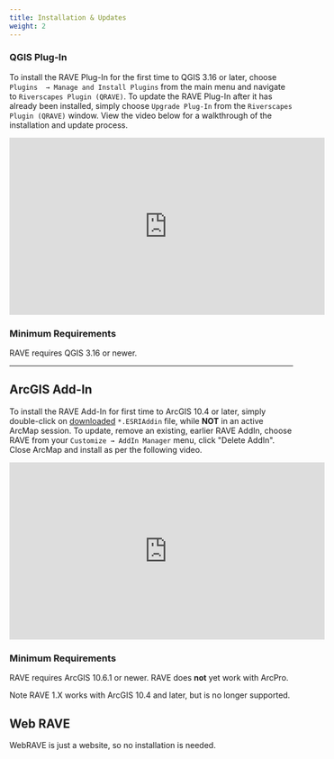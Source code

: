 ```yaml
---
title: Installation & Updates
weight: 2
---
```


### QGIS Plug-In

To install the RAVE Plug-In for the first time to QGIS 3.16 or later, choose `Plugins  → Manage and Install Plugins` from the main menu and navigate to `Riverscapes Plugin (QRAVE)`. To update the RAVE Plug-In after it has already been installed, simply choose `Upgrade Plug-In` from the `Riverscapes Plugin (QRAVE)` window. View the video below for a walkthrough of the installation and update process. 

<div class="responsive-embed">
<iframe width="560" height="315" src="https://www.youtube.com/embed/O5xwIqhtlag" title="YouTube video player" frameborder="0" allow="accelerometer; autoplay; clipboard-write; encrypted-media; gyroscope; picture-in-picture" allowfullscreen></iframe>
</div>

### Minimum Requirements

RAVE requires QGIS 3.16 or newer.



-------------
## ArcGIS Add-In

To install the RAVE Add-In for first time to ArcGIS 10.4 or later, simply double-click on [downloaded](https://github.com/Riverscapes/RaveAddIn/releases/latest) `*.ESRIAddin` file, while **NOT** in an active ArcMap session. To update, remove an existing, earlier RAVE AddIn, choose RAVE from your `Customize → AddIn Manager` menu, click "Delete AddIn". Close ArcMap and install as per the following video.

<div class="responsive-embed">
<iframe width="560" height="315" src="https://www.youtube.com/embed/is_9c7eYGl0" frameborder="0" allow="accelerometer; autoplay; clipboard-write; encrypted-media; gyroscope; picture-in-picture" allowfullscreen></iframe>
</div>

### Minimum Requirements

RAVE requires ArcGIS 10.6.1 or newer. RAVE does **not** yet work with ArcPro.

Note RAVE 1.X works with ArcGIS 10.4 and later, but is no longer supported.

## Web RAVE

WebRAVE is just a website, so no installation is needed.
